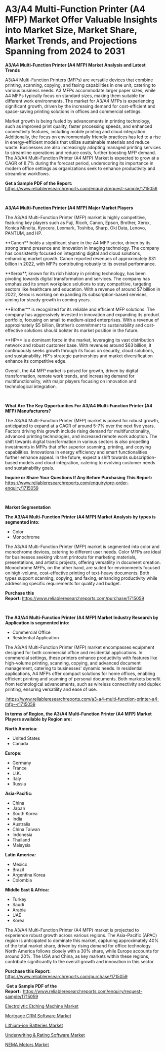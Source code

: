 <p><h1>A3/A4 Multi-Function Printer (A4 MFP) Market Offer Valuable Insights into Market Size, Market Share, Market Trends, and Projections Spanning from 2024 to 2031</h1></p><p><strong>A3/A4 Multi-Function Printer (A4 MFP) Market Analysis and Latest Trends</strong></p>
<p><p>A3/A4 Multi-Function Printers (MFPs) are versatile devices that combine printing, scanning, copying, and faxing capabilities in one unit, catering to various business needs. A3 MFPs accommodate larger paper sizes, while A4 MFPs typically focus on standard sizes, making them suitable for different work environments. The market for A3/A4 MFPs is experiencing significant growth, driven by the increasing demand for cost-efficient and space-saving printing solutions in offices and commercial settings.</p><p>Market growth is being fueled by advancements in printing technology, such as improved print quality, faster processing speeds, and enhanced connectivity features, including mobile printing and cloud integration. Additionally, the focus on environmentally friendly practices has led to a rise in energy-efficient models that utilize sustainable materials and reduce waste. Businesses are also increasingly adopting managed printing services to streamline operations and reduce costs, further boosting MFP demand. The A3/A4 Multi-Function Printer (A4 MFP) Market is expected to grow at a CAGR of 8.7% during the forecast period, underscoring its importance in modern office settings as organizations seek to enhance productivity and streamline workflows.</p></p>
<p><strong>Get a Sample PDF of the Report:&nbsp;</strong> <a href="https://www.reliableresearchreports.com/enquiry/request-sample/1715059?utm_campaign=123&utm_medium=2&utm_source=Github&utm_content=ia&utm_term=23102024&utm_id=a3a4-multi-function-printer-a4-mfp">https://www.reliableresearchreports.com/enquiry/request-sample/1715059</a></p>
<p>&nbsp;</p>
<p><strong>A3/A4 Multi-Function Printer (A4 MFP) Major Market Players</strong></p>
<p><p>The A3/A4 Multi-Function Printer (MFP) market is highly competitive, featuring key players such as Fuji, Ricoh, Canon, Epson, Brother, Xerox, Konica Minolta, Kyocera, Lexmark, Toshiba, Sharp, Oki Data, Lenovo, PANTUM, and HP. </p><p>**Canon** holds a significant share in the A4 MFP sector, driven by its strong brand presence and innovation in imaging technology. The company has consistently focused on integrating digital and cloud solutions, enhancing market growth. Canon reported revenues of approximately $31 billion in 2022, with MFPs contributing robustly to its overall performance.</p><p>**Xerox**, known for its rich history in printing technology, has been pivoting towards digital transformation and services. The company has emphasized its smart workplace solutions to stay competitive, targeting sectors like healthcare and education. With a revenue of around $7 billion in 2022, Xerox is working on expanding its subscription-based services, aiming for steady growth in coming years.</p><p>**Brother** is recognized for its reliable and efficient MFP solutions. The company has aggressively invested in innovation and expanding its product portfolio, focusing on small to medium-sized enterprises. With a revenue of approximately $5 billion, Brother’s commitment to sustainability and cost-effective solutions should bolster its market position in the future.</p><p>**HP** is a dominant force in the market, leveraging its vast distribution network and robust customer base. With revenues around $63 billion, it continuously seeks growth through its focus on security, cloud solutions, and sustainability. HP's strategic partnerships and market diversification enhance its competitive edge.</p><p>Overall, the A4 MFP market is poised for growth, driven by digital transformation, remote work trends, and increasing demand for multifunctionality, with major players focusing on innovation and technological integration.</p></p>
<p>&nbsp;</p>
<p><strong>What Are The Key Opportunities For A3/A4 Multi-Function Printer (A4 MFP) Manufacturers?</strong></p>
<p><p>The A3/A4 Multi-Function Printer (MFP) market is poised for robust growth, anticipated to expand at a CAGR of around 5-7% over the next five years. Factors driving this growth include rising demand for multifunctionality, advanced printing technologies, and increased remote work adoption. The shift towards digital transformation in various sectors is also propelling investments in MFPs that offer superior scanning, printing, and copying capabilities. Innovations in energy efficiency and smart functionalities further enhance appeal. In the future, expect a shift towards subscription-based models and cloud integration, catering to evolving customer needs and sustainability goals.</p></p>
<p><strong>Inquire or Share Your Questions If Any Before Purchasing This Report:</strong> <a href="https://www.reliableresearchreports.com/enquiry/pre-order-enquiry/1715059?utm_campaign=123&utm_medium=2&utm_source=Github&utm_content=ia&utm_term=23102024&utm_id=a3a4-multi-function-printer-a4-mfp">https://www.reliableresearchreports.com/enquiry/pre-order-enquiry/1715059</a></p>
<p>&nbsp;</p>
<p><strong>Market Segmentation</strong></p>
<p><strong>The A3/A4 Multi-Function Printer (A4 MFP) Market Analysis by types is segmented into:</strong></p>
<p><ul><li>Color</li><li>Monochrome</li></ul></p>
<p><p>The A3/A4 Multi-Function Printer (MFP) market is segmented into color and monochrome devices, catering to different user needs. Color MFPs are ideal for businesses seeking vibrant printouts for marketing materials, presentations, and artistic projects, offering versatility in document creation. Monochrome MFPs, on the other hand, are suited for environments focused on high-volume, cost-effective printing of text-heavy documents. Both types support scanning, copying, and faxing, enhancing productivity while addressing specific requirements for quality and budget.</p></p>
<p><strong>Purchase this Report:&nbsp;</strong><a href="https://www.reliableresearchreports.com/purchase/1715059?utm_campaign=123&utm_medium=2&utm_source=Github&utm_content=ia&utm_term=23102024&utm_id=a3a4-multi-function-printer-a4-mfp">https://www.reliableresearchreports.com/purchase/1715059</a></p>
<p>&nbsp;</p>
<p><strong>The A3/A4 Multi-Function Printer (A4 MFP) Market Industry Research by Application is segmented into:</strong></p>
<p><ul><li>Commercial Office</li><li>Residential Application</li></ul></p>
<p><p>The A3/A4 Multi-Function Printer (MFP) market encompasses equipment designed for both commercial office and residential applications. In commercial settings, these printers enhance productivity with features like high-volume printing, scanning, copying, and advanced document management, catering to businesses' dynamic needs. In residential applications, A4 MFPs offer compact solutions for home offices, enabling efficient printing and scanning of personal documents. Both markets benefit from technological advancements, such as wireless connectivity and duplex printing, ensuring versatility and ease of use.</p></p>
<p><a href="https://www.reliableresearchreports.com/a3-a4-multi-function-printer-a4-mfp--r1715059?utm_campaign=123&utm_medium=2&utm_source=Github&utm_content=ia&utm_term=23102024&utm_id=a3a4-multi-function-printer-a4-mfp">&nbsp;https://www.reliableresearchreports.com/a3-a4-multi-function-printer-a4-mfp--r1715059</a></p>
<p><strong>In terms of Region, the A3/A4 Multi-Function Printer (A4 MFP) Market Players available by Region are:</strong></p>
<p>
    <p> <strong> North America: </strong>
        <ul>
            <li>United States</li>
            <li>Canada</li>
        </ul>
        </p> 
    <p> <strong> Europe: </strong>
        <ul>
            <li>Germany</li>
            <li>France</li>
            <li>U.K.</li>
            <li>Italy</li>
            <li>Russia</li>
        </ul>
        </p> 
    <p> <strong> Asia-Pacific: </strong>
        <ul>
            <li>China</li>
            <li>Japan</li>
            <li>South Korea</li>
            <li>India</li>
            <li>Australia</li>
            <li>China Taiwan</li>
            <li>Indonesia</li>
            <li>Thailand</li>
            <li>Malaysia</li>
        </ul>
        </p> 
    <p> <strong> Latin America: </strong>
        <ul>
            <li>Mexico</li>
            <li>Brazil</li>
            <li>Argentina Korea</li>
            <li>Colombia</li>
        </ul>
        </p> 
    <p> <strong> Middle East & Africa: </strong>
        <ul>
            <li>Turkey</li>
            <li>Saudi</li>
            <li>Arabia</li>
            <li>UAE</li>
            <li>Korea</li>
        </ul>
    </p>
    </p>
<p><p>The A3/A4 Multi-Function Printer (A4 MFP) market is projected to experience robust growth across various regions. The Asia-Pacific (APAC) region is anticipated to dominate this market, capturing approximately 40% of the total market share, driven by rising demand for office technology. North America follows closely with a 30% share, while Europe accounts for around 20%. The USA and China, as key markets within these regions, contribute significantly to the overall growth and innovation in this sector.</p></p>
<p><strong>Purchase this Report: </strong><a href="https://www.reliableresearchreports.com/purchase/1715059?utm_campaign=123&utm_medium=2&utm_source=Github&utm_content=ia&utm_term=23102024&utm_id=a3a4-multi-function-printer-a4-mfp">https://www.reliableresearchreports.com/purchase/1715059</a></p>
<p>&nbsp;<strong>Get a Sample PDF of the Report:&nbsp;&nbsp;</strong><a href="https://www.reliableresearchreports.com/enquiry/request-sample/1715059?utm_campaign=123&utm_medium=2&utm_source=Github&utm_content=ia&utm_term=23102024&utm_id=a3a4-multi-function-printer-a4-mfp">https://www.reliableresearchreports.com/enquiry/request-sample/1715059</a></p>
<p><strong></strong></p>
<p><p><a href="https://issuu.com/reportprime-2/docs/electrolytic-etching-machine-market_23d684a78dc46d?utm_campaign=123&utm_medium=2&utm_source=Github&utm_content=ia&utm_term=23102024&utm_id=a3a4-multi-function-printer-a4-mfp">Electrolytic Etching Machine Market</a></p><p><a href="https://www.linkedin.com/pulse/unlocking-growth-potential-strategic-analysis-mortgage-crm-software-nm2gc?utm_campaign=123&utm_medium=2&utm_source=Github&utm_content=ia&utm_term=23102024&utm_id=a3a4-multi-function-printer-a4-mfp">Mortgage CRM Software Market</a></p><p><a href="https://github.com/JamesCox407/Market-Research-Report-List-1/blob/main/lithium-ion-batteries-market.md?utm_campaign=123&utm_medium=2&utm_source=Github&utm_content=ia&utm_term=23102024&utm_id=a3a4-multi-function-printer-a4-mfp">Lithium-ion Batteries Market</a></p><p><a href="https://www.linkedin.com/pulse/strategic-market-insights-navigating-global-underwriting-rating-pcqac?utm_campaign=123&utm_medium=2&utm_source=Github&utm_content=ia&utm_term=23102024&utm_id=a3a4-multi-function-printer-a4-mfp">Underwriting & Rating Software Market</a></p><p><a href="https://issuu.com/reportprime-2/docs/nema-motors-market-size-2030.pptx_c2df4a53a58c27?utm_campaign=123&utm_medium=2&utm_source=Github&utm_content=ia&utm_term=23102024&utm_id=a3a4-multi-function-printer-a4-mfp">NEMA Motors Market</a></p></p>